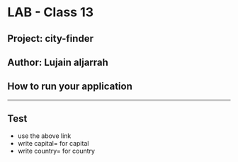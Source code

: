# LAB - Class 13
## Project: city-finder
## Author: Lujain aljarrah
## How to run your application 
****
## Test
* use the above link 
* write capital= for capital
* write country= for country